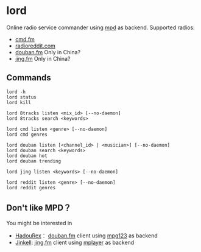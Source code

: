 # lord

Online radio service commander using [mpd] as backend. Supported radios:

- [cmd.fm]
- [radioreddit.com]
- [douban.fm]  Only in China?
- [jing.fm] Only in China?

## Commands

```
lord -h
lord status
lord kill

lord 8tracks listen <mix_id> [--no-daemon]
lord 8tracks search <keywords>

lord cmd listen <genre> [--no-daemon]
lord cmd genres

lord douban listen [<channel_id> | <musician>] [--no-daemon]
lord douban search <keywords>
lord douban hot
lord douban trending

lord jing listen <keywords> [--no-daemon]

lord reddit listen <genre> [--no-daemon]
lord reddit genres
```


## Don't like MPD？

You might be interested in

- [HadouRex]： [douban.fm] client using [mpg123] as backend
- [Jinkell]: [jing.fm] client using [mplayer] as backend

[cmd.fm]: http://cmd.fm
[radioreddit.com]: http://radioreddit.com
[douban.fm]: http://douban.fm
[jing.fm]: http://jing.fm
[MPD]: http://musicpd.org/
[mpg123]: http://www.mpg123.de/
[mplayer]: http://www.mplayerhq.hu/
[HadouRex]: http://github.com/rnons/HadouRex
[jinkell]: https://github.com/rnons/jinkell
